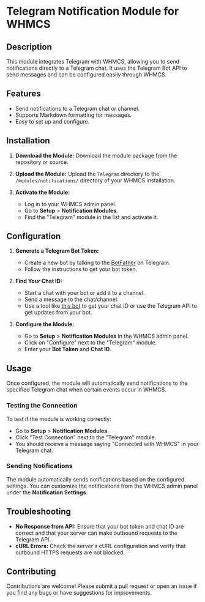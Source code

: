 # Telegram Notification Module for WHMCS

## Description

This module integrates Telegram with WHMCS, allowing you to send notifications directly to a Telegram chat. It uses the Telegram Bot API to send messages and can be configured easily through WHMCS.

## Features

- Send notifications to a Telegram chat or channel.
- Supports Markdown formatting for messages.
- Easy to set up and configure.

## Installation

1. **Download the Module:**
   Download the module package from the repository or source.

2. **Upload the Module:**
   Upload the `Telegram` directory to the `/modules/notifications/` directory of your WHMCS installation.

3. **Activate the Module:**
   - Log in to your WHMCS admin panel.
   - Go to **Setup** > **Notification Modules**.
   - Find the "Telegram" module in the list and activate it.

## Configuration

1. **Generate a Telegram Bot Token:**
   - Create a new bot by talking to the [BotFather](https://t.me/botfather) on Telegram.
   - Follow the instructions to get your bot token.

2. **Find Your Chat ID:**
   - Start a chat with your bot or add it to a channel.
   - Send a message to the chat/channel.
   - Use a tool like [this bot](https://t.me/userinfobot) to get your chat ID or use the Telegram API to get updates from your bot.

3. **Configure the Module:**
   - Go to **Setup** > **Notification Modules** in the WHMCS admin panel.
   - Click on "Configure" next to the "Telegram" module.
   - Enter your **Bot Token** and **Chat ID**.

## Usage

Once configured, the module will automatically send notifications to the specified Telegram chat when certain events occur in WHMCS.

### Testing the Connection

To test if the module is working correctly:
- Go to **Setup** > **Notification Modules**.
- Click "Test Connection" next to the "Telegram" module.
- You should receive a message saying "Connected with WHMCS" in your Telegram chat.

### Sending Notifications

The module automatically sends notifications based on the configured settings. You can customize the notifications from the WHMCS admin panel under the **Notification Settings**.

## Troubleshooting

- **No Response from API:** Ensure that your bot token and chat ID are correct and that your server can make outbound requests to the Telegram API.
- **cURL Errors:** Check the server's cURL configuration and verify that outbound HTTPS requests are not blocked.

## Contributing

Contributions are welcome! Please submit a pull request or open an issue if you find any bugs or have suggestions for improvements.
